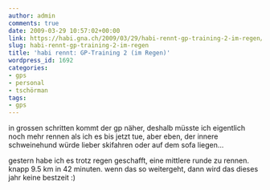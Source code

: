 ```yaml
---
author: admin
comments: true
date: 2009-03-29 10:57:02+00:00
link: https://habi.gna.ch/2009/03/29/habi-rennt-gp-training-2-im-regen/
slug: habi-rennt-gp-training-2-im-regen
title: 'habi rennt: GP-Training 2 (im Regen)'
wordpress_id: 1692
categories:
- gps
- personal
- tschörman
tags:
- gps
---
```


in grossen schritten kommt der gp näher, deshalb müsste ich eigentlich noch mehr rennen als ich es bis jetzt tue, aber eben, der innere schweinehund würde lieber skifahren oder auf dem sofa liegen...




gestern habe ich es trotz regen geschafft, eine mittlere runde zu rennen. knapp 9.5 km in 42 minuten. wenn das so weitergeht, dann wird das dieses jahr keine bestzeit :)






